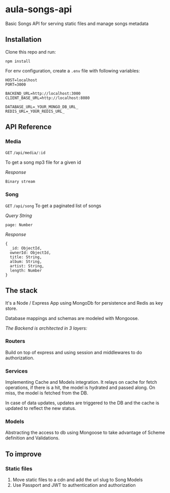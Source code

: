 # aula-songs-api
Basic Songs API for serving static files and manage songs metadata

## Installation

Clone this repo and run:

```npm install```

For env configuration, create a `.env` file with following variables:

```
HOST=localhost
PORT=3000

BACKEND_URL=http://localhost:3000
CLIENT_BASE_URL=http://localhost:8080

DATABASE_URL=_YOUR_MONGO_DB_URL_
REDIS_URL=_YOUR_REDIS_URL_
```

## API Reference

### Media
`GET` `/api/media/:id`

To get a song mp3 file for a given id

*Response*

```
Binary stream
```

### Song
`GET` `/api/song`
To get a paginated list of songs

*Query String*
```
page: Number
```

*Response*
```
{
  _id: ObjectId,
  ownerId: ObjectId,
  title: String,
  album: String,
  artist: String,
  length: Number
}
```


## The stack
It's a Node / Express App using MongoDb for persistence and Redis as key store.

Database mappings and schemas are modeled with Mongoose.

*The Backend is architected in 3 layers:*

### Routers
Build on top of express and using session and middlewares to do authorization.

### Services
Implementing Cache and Models integration. It relays on cache for fetch operations, if there is a hit, the model is hydrated and passed along. On miss, the model is fetched from the DB.

In case of data updates, updates are triggered to the DB and the cache is updated to reflect the new status.

### Models
Abstracting the access to db using Mongoose to take advantage of Scheme definition and Validations.

## To improve

### Static files
1. Move static files to a cdn and add the url slug to Song Models
2. Use Passport and JWT to authentication and authorization
